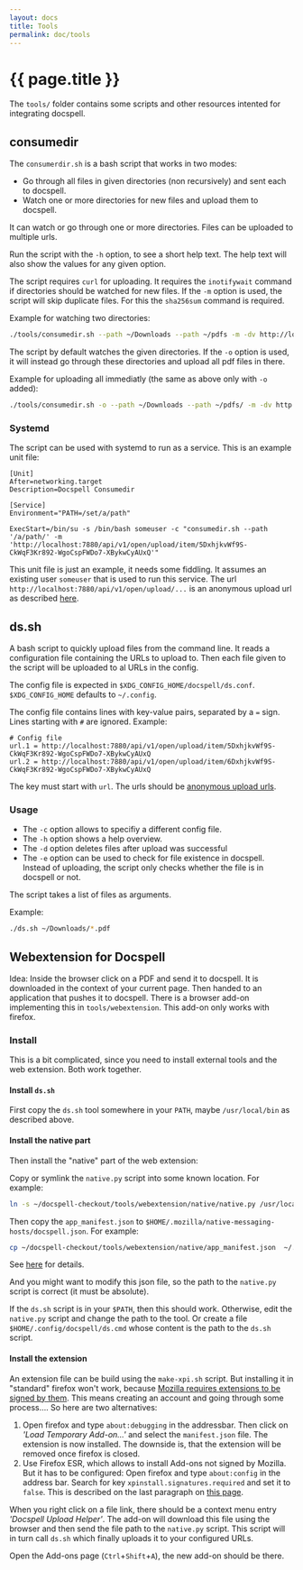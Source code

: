 ```yaml
---
layout: docs
title: Tools
permalink: doc/tools
---
```


# {{ page.title }}

The `tools/` folder contains some scripts and other resources intented
for integrating docspell.

## consumedir

The `consumerdir.sh` is a bash script that works in two modes:

- Go through all files in given directories (non recursively) and sent
  each to docspell.
- Watch one or more directories for new files and upload them to
  docspell.

It can watch or go through one or more directories. Files can be
uploaded to multiple urls.

Run the script with the `-h` option, to see a short help text. The
help text will also show the values for any given option.

The script requires `curl` for uploading. It requires the
`inotifywait` command if directories should be watched for new
files. If the `-m` option is used, the script will skip duplicate
files. For this the `sha256sum` command is required.

Example for watching two directories:

``` bash
./tools/consumedir.sh --path ~/Downloads --path ~/pdfs -m -dv http://localhost:7880/api/v1/open/upload/item/5DxhjkvWf9S-CkWqF3Kr892-WgoCspFWDo7-XBykwCyAUxQ
```

The script by default watches the given directories. If the `-o`
option is used, it will instead go through these directories and
upload all pdf files in there.

Example for uploading all immediatly (the same as above only with `-o`
added):

``` bash
./tools/consumedir.sh -o --path ~/Downloads --path ~/pdfs/ -m -dv http://localhost:7880/api/v1/open/upload/item/5DxhjkvWf9S-CkWqF3Kr892-WgoCspFWDo7-XBykwCyAUxQ
```


### Systemd

The script can be used with systemd to run as a service. This is an
example unit file:

```
[Unit]
After=networking.target
Description=Docspell Consumedir

[Service]
Environment="PATH=/set/a/path"

ExecStart=/bin/su -s /bin/bash someuser -c "consumedir.sh --path '/a/path/' -m 'http://localhost:7880/api/v1/open/upload/item/5DxhjkvWf9S-CkWqF3Kr892-WgoCspFWDo7-XBykwCyAUxQ'"
```

This unit file is just an example, it needs some fiddling. It assumes
an existing user `someuser` that is used to run this service. The url
`http://localhost:7880/api/v1/open/upload/...` is an anonymous upload
url as described [here](./uploading#anonymous-upload).


## ds.sh

A bash script to quickly upload files from the command line. It reads
a configuration file containing the URLs to upload to. Then each file
given to the script will be uploaded to al URLs in the config.

The config file is expected in
`$XDG_CONFIG_HOME/docspell/ds.conf`. `$XDG_CONFIG_HOME` defaults to
`~/.config`.

The config file contains lines with key-value pairs, separated by a
`=` sign. Lines starting with `#` are ignored. Example:

```
# Config file
url.1 = http://localhost:7880/api/v1/open/upload/item/5DxhjkvWf9S-CkWqF3Kr892-WgoCspFWDo7-XBykwCyAUxQ
url.2 = http://localhost:7880/api/v1/open/upload/item/6DxhjkvWf9S-CkWqF3Kr892-WgoCspFWDo7-XBykwCyAUxQ
```

The key must start with `url`. The urls should be [anonymous upload
urls](./uploading#anonymous-upload).


### Usage

- The `-c` option allows to specifiy a different config file.
- The `-h` option shows a help overview.
- The `-d` option deletes files after upload was successful
- The `-e` option can be used to check for file existence in docspell.
  Instead of uploading, the script only checks whether the file is in
  docspell or not.

The script takes a list of files as arguments.


Example:

``` bash
./ds.sh ~/Downloads/*.pdf
```


## Webextension for Docspell

Idea: Inside the browser click on a PDF and send it to docspell. It is
downloaded in the context of your current page. Then handed to an
application that pushes it to docspell. There is a browser add-on
implementing this in `tools/webextension`. This add-on only works with
firefox.

### Install

This is a bit complicated, since you need to install external tools
and the web extension. Both work together.

#### Install `ds.sh`

First copy the `ds.sh` tool somewhere in your `PATH`, maybe
`/usr/local/bin` as described above.


#### Install the native part

Then install the "native" part of the web extension:

Copy or symlink the `native.py` script into some known location. For
example:

``` bash
ln -s ~/docspell-checkout/tools/webextension/native/native.py /usr/local/share/docspell/native.py
```

Then copy the `app_manifest.json` to
`$HOME/.mozilla/native-messaging-hosts/docspell.json`. For example:

``` bash
cp ~/docspell-checkout/tools/webextension/native/app_manifest.json  ~/.mozilla/native-messaging-hosts/docspell.json
```

See
[here](https://developer.mozilla.org/en-US/docs/Mozilla/Add-ons/WebExtensions/Native_manifests#Manifest_location)
for details.

And you might want to modify this json file, so the path to the
`native.py` script is correct (it must be absolute).

If the `ds.sh` script is in your `$PATH`, then this should
work. Otherwise, edit the `native.py` script and change the path to
the tool. Or create a file `$HOME/.config/docspell/ds.cmd` whose
content is the path to the `ds.sh` script.


#### Install the extension

An extension file can be build using the `make-xpi.sh` script. But
installing it in "standard" firefox won't work, because [Mozilla
requires extensions to be signed by
them](https://wiki.mozilla.org/Add-ons/Extension_Signing). This means
creating an account and going through some process…. So here are two
alternatives:

1. Open firefox and type `about:debugging` in the addressbar. Then
   click on *'Load Temporary Add-on...'* and select the
   `manifest.json` file. The extension is now installed. The downside
   is, that the extension will be removed once firefox is closed.
2. Use Firefox ESR, which allows to install Add-ons not signed by
   Mozilla. But it has to be configured: Open firefox and type
   `about:config` in the address bar. Search for key
   `xpinstall.signatures.required` and set it to `false`. This is
   described on the last paragraph on [this
   page](https://support.mozilla.org/en-US/kb/add-on-signing-in-firefox).

When you right click on a file link, there should be a context menu
entry *'Docspell Upload Helper'*. The add-on will download this file
using the browser and then send the file path to the `native.py`
script. This script will in turn call `ds.sh` which finally uploads it
to your configured URLs.

Open the Add-ons page (`Ctrl`+`Shift`+`A`), the new add-on should be
there.
